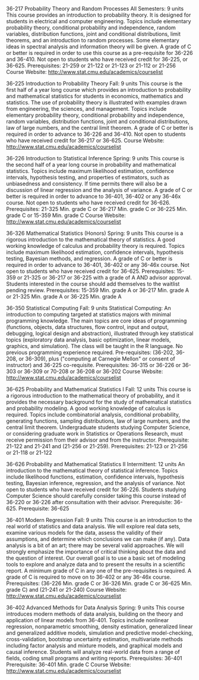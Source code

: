 36-217 Probability Theory and Random Processes
All Semesters: 9 units
This course provides an introduction to probability theory. It is designed for students in electrical and computer engineering. Topics include elementary probability theory, conditional probability and independence, random variables, distribution functions, joint and conditional distributions, limit theorems, and an introduction to random processes. Some elementary ideas in spectral analysis and information theory will be given. A grade of C or better is required in order to use this course as a pre-requisite for 36-226 and 36-410. Not open to students who have received credit for 36-225, or 36-625.
Prerequisites: 21-259 or 21-122 or 21-123 or 21-112 or 21-256
Course Website: http://www.stat.cmu.edu/academics/courselist


36-225 Introduction to Probability Theory
Fall: 9 units
This course is the first half of a year long course which provides an introduction to probability and mathematical statistics for students in economics, mathematics and statistics. The use of probability theory is illustrated with examples drawn from engineering, the sciences, and management. Topics include elementary probability theory, conditional probability and independence, random variables, distribution functions, joint and conditional distributions, law of large numbers, and the central limit theorem. A grade of C or better is required in order to advance to 36-226 and 36-410. Not open to students who have received credit for 36-217 or 36-625.
Course Website: http://www.stat.cmu.edu/academics/courselist


36-226 Introduction to Statistical Inference
Spring: 9 units
This course is the second half of a year long course in probability and mathematical statistics. Topics include maximum likelihood estimation, confidence intervals, hypothesis testing, and properties of estimators, such as unbiasedness and consistency. If time permits there will also be a discussion of linear regression and the analysis of variance. A grade of C or better is required in order to advance to 36-401, 36-402 or any 36-46x course. Not open to students who have received credit for 36-626.
Prerequisites: 21-325 Min. grade C or 36-217 Min. grade C or 36-225 Min. grade C or 15-359 Min. grade C
Course Website: http://www.stat.cmu.edu/academics/courselist


36-326 Mathematical Statistics (Honors)
Spring: 9 units
This course is a rigorous introduction to the mathematical theory of statistics. A good working knowledge of calculus and probability theory is required. Topics include maximum likelihood estimation, confidence intervals, hypothesis testing, Bayesian methods, and regression. A grade of C or better is required in order to advance to 36-401, 36-402 or any 36-46x course. Not open to students who have received credit for 36-625. Prerequisites: 15-359 or 21-325 or 36-217 or 36-225 with a grade of A AND advisor approval. Students interested in the course should add themselves to the waitlist pending review.
Prerequisites: 15-359 Min. grade A or 36-217 Min. grade A or 21-325 Min. grade A or 36-225 Min. grade A


36-350 Statistical Computing
Fall: 9 units
Statistical Computing: An introduction to computing targeted at statistics majors with minimal programming knowledge. The main topics are core ideas of programming (functions, objects, data structures, flow control, input and output, debugging, logical design and abstraction), illustrated through key statistical topics (exploratory data analysis, basic optimization, linear models, graphics, and simulation). The class will be taught in the R language. No previous programming experience required. Pre-requisites: (36-202, 36-208, or 36-309), plus ("computing at Carnegie Mellon" or consent of instructor) and 36-225 co-requisite.
Prerequisites: 36-315 or 36-226 or 36-303 or 36-309 or 70-208 or 36-208 or 36-202
Course Website: http://www.stat.cmu.edu/academics/courselist


36-625 Probability and Mathematical Statistics I
Fall: 12 units
This course is a rigorous introduction to the mathematical theory of probability, and it provides the necessary background for the study of mathematical statistics and probability modeling. A good working knowledge of calculus is required. Topics include combinatorial analysis, conditional probability, generating functions, sampling distributions, law of large numbers, and the central limit theorem. Undergraduate students studying Computer Science, or considering graduate work in Statistics or Operations Research, must receive permission from their advisor and from the instructor. Prerequisite: 21-122 and 21-241 and (21-256 or 21-259).
Prerequisites: 21-123 or 21-256 or 21-118 or 21-122


36-626 Probability and Mathematical Statistics II
Intermittent: 12 units
An introduction to the mathematical theory of statistical inference. Topics include likelihood functions, estimation, confidence intervals, hypothesis testing, Bayesian inference, regression, and the analysis of variance. Not open to students who have received credit for 36-226. Students studying Computer Science should carefully consider taking this course instead of 36-220 or 36-226 after consultation with their advisor. Prerequisite: 36-625.
Prerequisite: 36-625


36-401 Modern Regression
Fall: 9 units
This course is an introduction to the real world of statistics and data analysis. We will explore real data sets, examine various models for the data, assess the validity of their assumptions, and determine which conclusions we can make (if any). Data analysis is a bit of an art; there may be several valid approaches. We will strongly emphasize the importance of critical thinking about the data and the question of interest. Our overall goal is to use a basic set of modeling tools to explore and analyze data and to present the results in a scientific report. A minimum grade of C in any one of the pre-requisites is required. A grade of C is required to move on to 36-402 or any 36-46x course.
Prerequisites: (36-226 Min. grade C or 36-326 Min. grade C or 36-625 Min. grade C) and (21-241 or 21-240)
Course Website: http://www.stat.cmu.edu/academics/courselist


36-402 Advanced Methods for Data Analysis
Spring: 9 units
This course introduces modern methods of data analysis, building on the theory and application of linear models from 36-401. Topics include nonlinear regression, nonparametric smoothing, density estimation, generalized linear and generalized additive models, simulation and predictive model-checking, cross-validation, bootstrap uncertainty estimation, multivariate methods including factor analysis and mixture models, and graphical models and causal inference. Students will analyze real-world data from a range of fields, coding small programs and writing reports. Prerequisites: 36-401
Prerequisite: 36-401 Min. grade C
Course Website: http://www.stat.cmu.edu/academics/courselist
